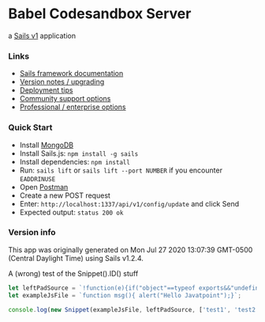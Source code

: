 # Babel Codesandbox Server

a [Sails v1](https://sailsjs.com) application


### Links

+ [Sails framework documentation](https://sailsjs.com/get-started)
+ [Version notes / upgrading](https://sailsjs.com/documentation/upgrading)
+ [Deployment tips](https://sailsjs.com/documentation/concepts/deployment)
+ [Community support options](https://sailsjs.com/support)
+ [Professional / enterprise options](https://sailsjs.com/enterprise)

### Quick Start
+ Install [MongoDB](https://www.mongodb.com/try/download/community)
+ Install Sails.js: `npm install -g sails`
+ Install dependencies: `npm install`
+ Run: `sails lift` or `sails lift --port NUMBER` if you encounter `EADDRINUSE`
+ Open [Postman](https://www.postman.com/downloads/)
+ Create a new POST request
+ Enter: `http://localhost:1337/api/v1/config/update` and click Send
+ Expected output: `status 200 ok`

### Version info

This app was originally generated on Mon Jul 27 2020 13:07:39 GMT-0500 (Central Daylight Time) using Sails v1.2.4.

<!-- Internally, Sails used [`sails-generate@1.17.2`](https://github.com/balderdashy/sails-generate/tree/v1.17.2/lib/core-generators/new). -->



<!--
Note:  Generators are usually run using the globally-installed `sails` CLI (command-line interface).  This CLI version is _environment-specific_ rather than app-specific, thus over time, as a project's dependencies are upgraded or the project is worked on by different developers on different computers using different versions of Node.js, the Sails dependency in its package.json file may differ from the globally-installed Sails CLI release it was originally generated with.  (Be sure to always check out the relevant [upgrading guides](https://sailsjs.com/upgrading) before upgrading the version of Sails used by your app.  If you're stuck, [get help here](https://sailsjs.com/support).)
-->



A (wrong) test of the Snippet().ID() stuff

```js
let leftPadSource = `!function(e){if("object"==typeof exports&&"undefined"!=typeof module)module.exports=e();else if("function"==typeof define&&define.amd)define([],e);else{("undefined"!=typeof window?window:"undefined"!=typeof global?global:"undefined"!=typeof self?self:this).leftPad=e()}}(function(){return function(){return function e(n,r,t){function f(i,u){if(!r[i]){if(!n[i]){var d="function"==typeof require&&require;if(!u&&d)return d(i,!0);if(o)return o(i,!0);var l=new Error("Cannot find module '"+i+"'");throw l.code="MODULE_NOT_FOUND",l}var c=r[i]={exports:{}};n[i][0].call(c.exports,function(e){return f(n[i][1][e]||e)},c,c.exports,e,n,r,t)}return r[i].exports}for(var o="function"==typeof require&&require,i=0;i<t.length;i++)f(t[i]);return f}}()({1:[function(e,n,r){"use strict";n.exports=function(e,n,r){if((n-=(e+="").length)<=0)return e;r||0===r||(r=" ");if(" "==(r+="")&&n<10)return t[n]+e;var f="";for(;1&n&&(f+=r),n>>=1;)r+=r;return f+e};var t=[""," ","  ","   ","    ","     ","      ","       ","        ","         "]},{}]},{},[1])(1)});`;
let exampleJsFile = `function msg(){ alert("Hello Javatpoint");}`;

console.log(new Snippet(exampleJsFile, leftPadSource, ['test1', 'test2']).ID());
```
